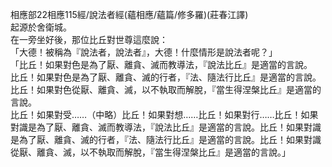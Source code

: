 相應部22相應115經/說法者經(蘊相應/蘊篇/修多羅)(莊春江譯)  
起源於舍衛城。  
在一旁坐好後，那位比丘對世尊這麼說：  
「大德！被稱為『說法者，說法者』，大德！什麼情形是說法者呢？」  
「比丘！如果對色是為了厭、離貪、滅而教導法，『說法比丘』是適當的言說。  
比丘！如果對色是為了厭、離貪、滅的行者，『法、隨法行比丘』是適當的言說。  
比丘！如果對色從厭、離貪、滅，以不執取而解脫，『當生得涅槃比丘』是適當的言說。  
比丘！如果對受……（中略）比丘！如果對想……比丘！如果對行……比丘！如果對識是為了厭、離貪、滅而教導法，『說法比丘』是適當的言說。比丘！如果對識是為了厭、離貪、滅的行者，『法、隨法行比丘』是適當的言說。比丘！如果對識從厭、離貪、滅，以不執取而解脫，『當生得涅槃比丘』是適當的言說。」  
  
  
